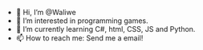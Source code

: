 - 👋 Hi, I’m @Waliwe
- 👀 I’m interested in programming games.
- 🌱 I’m currently learning C#, html, CSS, JS and Python.
- 📫 How to reach me: Send me a email!

